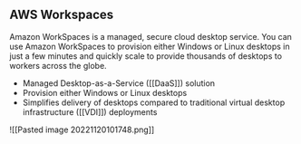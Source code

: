 ## AWS Workspaces

Amazon WorkSpaces is a managed, secure cloud desktop service. You can use Amazon WorkSpaces to provision either Windows or Linux desktops in just a few minutes and quickly scale to provide thousands of desktops to workers across the globe.

-   Managed Desktop-as-a-Service ([[DaaS]]) solution
-   Provision either Windows or Linux desktops
-   Simplifies delivery of desktops compared to traditional virtual desktop infrastructure ([[VDI]]) deployments

![[Pasted image 20221120101748.png]]

